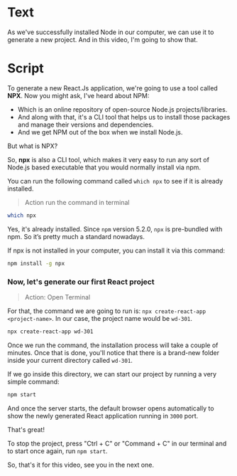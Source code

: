 # Text
As we've successfully installed Node in our computer, we can use it to generate a new project. And in this video, I'm going to show that.

# Script
To generate a new React.Js application, we're going to use a tool called **NPX**. Now you might ask, I've heard about NPM: 
- Which is an online repository of open-source Node.js projects/libraries.
- And along with that, it's a CLI tool that helps us to install those packages and manage their versions and dependencies.
- And we get NPM out of the box when we install Node.js. 

But what is NPX?

So, **npx** is also a CLI tool, which makes it very easy to run any sort of Node.js based executable that you would normally install via npm.

You can run the following command called `which npx` to see if it is already installed.
> Action run the command in terminal

```sh
which npx
```

Yes, it's already installed. Since `npm` version 5.2.0, `npx` is pre-bundled with npm. So it’s pretty much a standard nowadays.

If npx is not installed in your computer, you can install it via this command:
```sh
npm install -g npx
```

### Now, let's generate our first React project

> Action: Open Terminal

For that, the command we are going to run is: `npx create-react-app <project-name>`. In our case, the project name would be `wd-301`.

```sh
npx create-react-app wd-301
```

Once we run the command, the installation process will take a couple of minutes. Once that is done, you'll notice that there is a brand-new folder inside your current directory called `wd-301`.

If we go inside this directory, we can start our project by running a very simple command:
```sh
npm start
```

And once the server starts, the default browser opens automatically to show the newly generated React application running in `3000` port.

That's great!

To stop the project, press "Ctrl + C" or "Command + C" in our terminal and to start once again, run `npm start`.

So, that's it for this video, see you in the next one.
